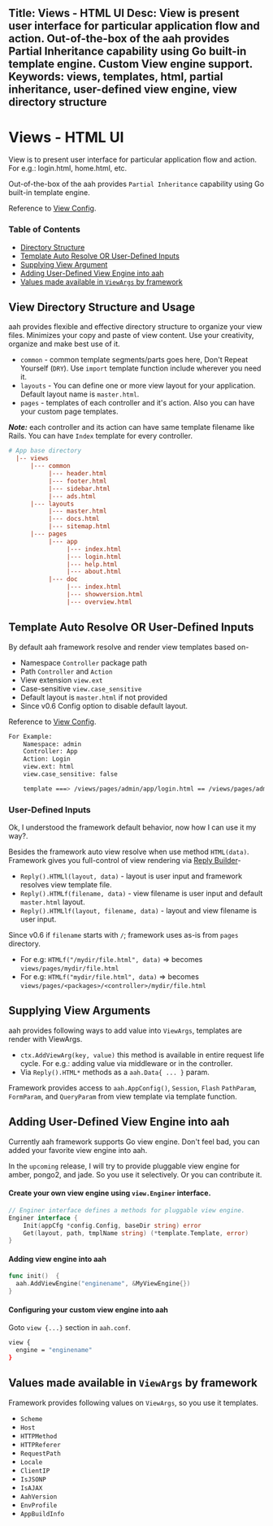 Title: Views - HTML UI
Desc: View is present user interface for particular application flow and action. Out-of-the-box of the aah provides Partial Inheritance capability using Go built-in template engine. Custom View engine support.
Keywords: views, templates, html, partial inheritance, user-defined view engine, view directory structure
---
# Views - HTML UI

View is to present user interface for particular application flow and action. For e.g.: login.html, home.html, etc.

Out-of-the-box of the aah provides `Partial Inheritance` capability using Go built-in template engine.

Reference to [View Config](app-config.html#section-view).

### Table of Contents

  * [Directory Structure](#view-directory-structure-and-usage)
  * [Template Auto Resolve OR User-Defined Inputs](#template-auto-resolve-or-user-defined-inputs)
  * [Supplying View Argument](#supplying-view-arguments)
  * [Adding User-Defined View Engine into aah](#adding-user-defined-view-engine-into-aah)
  * [Values made available in `ViewArgs` by framework](#)


## View Directory Structure and Usage

aah provides flexible and effective directory structure to organize your view files. Minimizes your copy and paste of view content. Use your creativity, organize and make best use of it.

  * `common` - common template segments/parts goes here, Don't Repeat Yourself (`DRY`). Use `import` template function include wherever you need it.
  * `layouts` - You can define one or more view layout for your application. Default layout name is `master.html`.
  * `pages` - templates of each controller and it's action. Also you can have your custom page templates.

***Note:*** each controller and its action can have same template filename like Rails. You can have `Index` template for every controller.

```cfg
# App base directory
  |-- views
      |--- common
           |--- header.html
           |--- footer.html
           |--- sidebar.html
           |--- ads.html
      |--- layouts
           |--- master.html
           |--- docs.html
           |--- sitemap.html
      |--- pages
           |--- app
                |--- index.html
                |--- login.html
                |--- help.html
                |--- about.html
           |--- doc
                |--- index.html
                |--- showversion.html
                |--- overview.html
```

## Template Auto Resolve OR User-Defined Inputs

By default aah framework resolve and render view templates based on-

  * Namespace `Controller` package path
  * Path `Controller` and `Action`
  * View extension `view.ext`
  * Case-sensitive `view.case_sensitive`
  * Default layout is `master.html` if not provided
  * <span class="badge lb-sm">Since v0.6</span> Config option to disable default layout.

Reference to [View Config](app-config.html#section-view).

```bash
For Example:
    Namespace: admin
    Controller: App
    Action: Login
    view.ext: html
    view.case_sensitive: false

    template ===> /views/pages/admin/app/login.html == /views/pages/admin/App/Login.html
```

### User-Defined Inputs

Ok, I understood the framework default behavior, now how I can use it my way?.

Besides the framework auto view resolve when use method `HTML(data)`. Framework gives you full-control of view rendering via [Reply Builder](reply.html#response-content)-

  * `Reply().HTMLl(layout, data)` - layout is user input and framework resolves view template file.
  * `Reply().HTMLf(filename, data)` - view filename is user input and default `master.html` layout.
  * `Reply().HTMLlf(layout, filename, data)` - layout and view filename is user input.

<span class="badge lb-sm">Since v0.6</span> if `filename` starts with `/`; framework uses as-is from `pages` directory.

  * For e.g: `HTMLf("/mydir/file.html", data)` => becomes `views/pages/mydir/file.html`
  * For e.g: `HTMLf("mydir/file.html", data)` => becomes `views/pages/<packages>/<controller>/mydir/file.html`

## Supplying View Arguments

aah provides following ways to add value into `ViewArgs`, templates are render with ViewArgs.

  * `ctx.AddViewArg(key, value)` this method is available in entire request life cycle. For e.g.: adding value via middleware or in the controller.
  * Via `Reply().HTML*` methods as a `aah.Data{ ... }` param.

Framework provides access to `aah.AppConfig()`, `Session`, `Flash` `PathParam`, `FormParam`, and `QueryParam` from view template via template function.

## Adding User-Defined View Engine into aah

Currently aah framework supports Go view engine. Don't feel bad, you can added your favorite view engine into aah.

In the `upcoming` release, I will try to provide pluggable view engine for amber, pongo2, and jade. So you use it selectively. Or you can contribute it.

#### Create your own view engine using `view.Enginer` interface.

```go
// Enginer interface defines a methods for pluggable view engine.
Enginer interface {
	Init(appCfg *config.Config, baseDir string) error
	Get(layout, path, tmplName string) (*template.Template, error)
}
```

#### Adding view engine into aah

```go
func init()  {
  aah.AddViewEngine("enginename", &MyViewEngine{})
}
```

#### Configuring your custom view engine into aah

Goto `view {...}` section in `aah.conf`.

```bash
view {
  engine = "enginename"
}
```

## Values made available in `ViewArgs` by framework

Framework provides following values on `ViewArgs`, so you use it templates.

  * `Scheme`
  * `Host`
  * `HTTPMethod`
  * `HTTPReferer`
  * `RequestPath`
  * `Locale`
  * `ClientIP`
  * `IsJSONP`
  * `IsAJAX`
  * `AahVersion`
  * `EnvProfile`
  * `AppBuildInfo`
